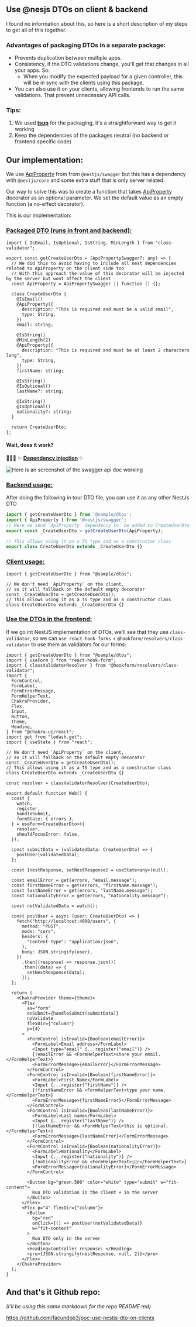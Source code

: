 ## Use @nesjs DTOs on client & backend

I found no information about this, so here is a short description of my steps to get all of this together.

### Advantages of packaging DTOs in a separate package:

- Prevents duplication between multiple apps.
- Consistency, if the DTO validations change, you'll get that changes in all your apps. So:
  - When you modify the expected payload for a given controller, this will be in sync with the clients using this package.
- You can also use it on your clients, allowing frontends to run the same validations. That prevent unnecessary API calls.

### Tips:

1. We used [**tsup**](https://tsup.egoist.dev/#what-can-it-bundle) for the packaging, it's a straightforward way to get it working
2. Keep the dependencies of the packages  neutral (no backend or frontend specific code)

## Our implementation:

We use [ApiProperty](https://docs.nestjs.com/openapi/types-and-parameters#types-and-parameters) from from `@nestjs/swagger`  but this has a dependency with `@nestjs/core` and some extra stuff that is only server related.

Our way to solve this was to create a function that takes [ApiProperty](https://docs.nestjs.com/openapi/types-and-parameters#types-and-parameters) decorator as an optional parameter. We set the default value as an empty function (a no-effect decorator). 

This is our implementation:

### [Packaged DTO (runs in front and backend):](https://github.com/facundop3/poc-use-nestjs-dto-on-clients/blob/main/packages/dtos/src/users/create-user.ts)

```tsx
import { IsEmail, IsOptional, IsString, MinLength } from "class-validator";

export const getCreateUserDto = (ApiPropertySwagger?: any) => {
  // We did this to avoid having to include all nest dependencies related to ApiProperty on the client side too
  // With this approach the value of this decorator will be injected by the server but wont affect the client
  const ApiProperty = ApiPropertySwagger || function () {};

  class CreateUserDto {
    @IsEmail()
    @ApiProperty({
      description: "This is required and must be a valid email",
      type: String,
    })
    email: string;

    @IsString()
    @MinLength(2)
    @ApiProperty({
      description: "This is required and must be at least 2 characters long",
      type: String,
    })
    firstName: string;

    @IsString()
    @IsOptional()
    lastName?: string;

    @IsString()
    @IsOptional()
    nationality?: string;
  }

  return CreateUserDto;
};
```
#### Wait,  does it work?
🧙🏼‍♂️ ✨ [**Dependency injection**](https://en.wikipedia.org/wiki/Dependency_injection) ✨

![Here is an screenshot of the swagger api doc working](https://dev-to-uploads.s3.amazonaws.com/uploads/articles/jqf8lzz6yieyf7br1gev.png)



### [Backend usage:](https://github.com/facundop3/poc-use-nestjs-dto-on-clients/blob/main/apps/sample-api/src/users/users.dtos.ts)

After doing the following in tour DTO file, you can use it as any other NestJs DTO

```jsx
import { getCreateUserDto } from '@sample/dtos';
import { ApiProperty } from '@nestjs/swagger';
// Here we send `ApiProperty` dependency to  be added to`CreateUserDto`
export const _CreateUserDto = getCreateUserDto(ApiProperty);

// This allows using it as a TS type and as a constructor class
export class CreateUserDto extends _CreateUserDto {} 
```

### [Client usage:](https://github.com/facundop3/poc-use-nestjs-dto-on-clients/blob/main/apps/web/pages/index.tsx)

```tsx
import { getCreateUserDto } from "@sample/dtos";

// We don't need `ApiProperty` on the client,
// so it will fallback on the default empty decorator 
const _CreateUserDto = getCreateUserDto();
// This allows using it as a TS type and as a constructor class
class CreateUserDto extends _CreateUserDto {}
```

### [Use the DTOs in the frontend:](https://github.com/facundop3/poc-use-nestjs-dto-on-clients/blob/main/apps/web/pages/index.tsx)

If we go int NestJS implementation of DTOs, we'll see that they use `class-validator`, so we can `use react-hook-forms` + `@hookform/resolvers/class-validator` to use them as validators for our forms:

```tsx
import { getCreateUserDto } from "@sample/dtos";
import { useForm } from "react-hook-form";
import { classValidatorResolver } from "@hookform/resolvers/class-validator";
import {
  FormControl,
  FormLabel,
  FormErrorMessage,
  FormHelperText,
  ChakraProvider,
  Flex,
  Input,
  Button,
  theme,
  Heading,
} from "@chakra-ui/react";
import get from "lodash.get";
import { useState } from "react";

// We don't need `ApiProperty` on the client,
// so it will fallback on the default empty decorator
const _CreateUserDto = getCreateUserDto();
// This allows using it as a TS type and as a constructor class
class CreateUserDto extends _CreateUserDto {}

const resolver = classValidatorResolver(CreateUserDto);

export default function Web() {
  const {
    watch,
    register,
    handleSubmit,
    formState: { errors },
  } = useForm<CreateUserDto>({
    resolver,
    shouldFocusError: false,
  });

  const submitData = (validatedData: CreateUserDto) => {
    postUser(validatedData);
  };

  const [nestResponse, setNestResponse] = useState<any>(null);

  const emailError = get(errors, "email.message");
  const firstNameError = get(errors, "firstName.message");
  const lastNameError = get(errors, "lastName.message");
  const nationalityError = get(errors, "nationality.message");

  const notValidatedData = watch();

  const postUser = async (user: CreateUserDto) => {
    fetch("http://localhost:4000/users", {
      method: "POST",
      mode: "cors",
      headers: {
        "Content-Type": "application/json",
      },
      body: JSON.stringify(user),
    })
      .then((response) => response.json())
      .then((data) => {
        setNestResponse(data);
      });
  };

  return (
    <ChakraProvider theme={theme}>
      <Flex
        as="form"
        onSubmit={handleSubmit(submitData)}
        noValidate
        flexDir={"column"}
        p={4}
      >
        <FormControl isInvalid={Boolean(emailError)}>
          <FormLabel>Email address</FormLabel>
          <Input type="email" {...register("email")} />
          {!emailError && <FormHelperText>share your email.</FormHelperText>}
          <FormErrorMessage>{emailError}</FormErrorMessage>
        </FormControl>
        <FormControl isInvalid={Boolean(firstNameError)}>
          <FormLabel>First Name</FormLabel>
          <Input {...register("firstName")} />
          {!firstNameError && <FormHelperText>type your name.</FormHelperText>}
          <FormErrorMessage>{firstNameError}</FormErrorMessage>
        </FormControl>
        <FormControl isInvalid={Boolean(lastNameError)}>
          <FormLabel>Last name</FormLabel>
          <Input {...register("lastName")} />
          {!lastNameError && <FormHelperText>this is optional.</FormHelperText>}
          <FormErrorMessage>{lastNameError}</FormErrorMessage>
        </FormControl>
        <FormControl isInvalid={Boolean(nationalityError)}>
          <FormLabel>Nationality</FormLabel>
          <Input {...register("nationality")} />
          {!nationalityError && <FormHelperText>🇺🇾</FormHelperText>}
          <FormErrorMessage>{nationalityError}</FormErrorMessage>
        </FormControl>

        <Button bg="green.500" color="white" type="submit" w="fit-content">
          Run DTO validation in the client + in the server
        </Button>
      </Flex>
      <Flex p="4" flexDir={"column"}>
        <Button
          bg="red"
          onClick={() => postUser(notValidatedData)}
          w="fit-content"
        >
          Run DTO only in the server
        </Button>
        <Heading>Controller response: </Heading>
        <pre>{JSON.stringify(nestResponse, null, 2)}</pre>
      </Flex>
    </ChakraProvider>
  );
}
```


## And that's it Github repo: 
_(I'll be using this same markdown for the repo README.md)_

https://github.com/facundop3/poc-use-nestjs-dto-on-clients
